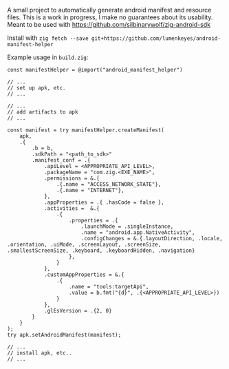 A small project to automatically generate android manifest and resource files. This is a work in progress, I make no guarantees about its usability. Meant to be used with https://github.com/silbinarywolf/zig-android-sdk

Install with `zig fetch --save git+https://github.com/lumenkeyes/android-manifest-helper`

Example usage in `build.zig`:
```zig
const manifestHelper = @import("android_manifest_helper")

// ...
// set up apk, etc.
// ...

// ...
// add artifacts to apk
// ...

const manifest = try manifestHelper.createManifest(
    apk,
    .{
        .b = b,
        .sdkPath = "<path_to_sdk>"
        .manifest_conf = .{
            .apiLevel = <APPROPRIATE_API_LEVEL>,
            .packageName = "com.zig.<EXE_NAME>",
            .permissions = &.{
                .{.name = "ACCESS_NETWORK_STATE"}, 
                .{.name = "INTERNET"},
            },
            .appProperties = .{ .hasCode = false },
            .activities =  &.{
                .{
                    .properties = .{
                        .launchMode = .singleInstance,
                        .name = "android.app.NativeActivity",
                        .configChanges = &.{.layoutDirection, .locale, .orientation, .uiMode, .screenLayout, .screenSize, .smallestScreenSize, .keyboard, .keyboardHidden, .navigation}
                    },
                }
            },
            .customAppProperties = &.{
                .{
                    .name = "tools:targetApi",
                    .value = b.fmt("{d}", .{<APPROPRIATE_API_LEVEL>})
                }
            },
            .glEsVersion = .{2, 0}
        }
    }
);
try apk.setAndroidManifest(manifest);

// ...
// install apk, etc..
// ...
